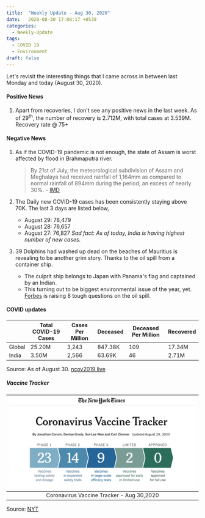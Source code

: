 ```yaml
---
title:  "Weekly Update - Aug 30, 2020"
date:   2020-08-30 17:08:17 +0530
categories:
  - Weekly-Update
tags:
  - COVID 19
  - Environment
draft: false
---
```


Let's revisit the interesting things that I came across in between last Monday and today (August 30, 2020).


#### Positive News
  1. Apart from recoveries, I don't see any positive news in the last week.
  As of 29<sup>th</sup>, the number of recovery is 2.712M, with total cases at 3.539M. Recovery rate @ 75+

#### Negative News
  1. As if the COVID-19 pandemic is not enough, the state of Assam is worst affected by flood in Brahmaputra river.
      > By 21st of July, the meteorological subdivision of Assam and Meghalaya had received rainfall of 1,164mm as compared to normal rainfall of 894mm during the period, an excess of nearly 30%. - [IMD](http://hydro.imd.gov.in/hydrometweb/(S(wgwle03sv254qwjoq1ytto45))/PdfPageImage.aspx?imgUrl=PRODUCTS\Rainfall_Maps\Cumulative\Subdivision_Rainfall_Map\SUBDIVISION_RAINFALL_MAP_COUNTRY_INDIA_cd.JPG&landingpage=landing)
  2. The Daily new COVID-19 cases has been consistently staying above 70K. The last 3 days are listed below,
      * August 29: 78,479
      * August 28: 76,657
      * August 27: 76,827
      _Sad fact: As of today, India is having highest number of new cases._

  3. 39 Dolphins had washed up dead on the beaches of Mauritius is revealing to be another grim story. Thanks to the oil spill from a container ship.
      * The culprit ship belongs to Japan with Panama's flag and captained by an Indian.
      * This turning out to be biggest environmental issue of the year, yet.
    [Forbes](https://www.forbes.com/sites/nishandegnarain/2020/08/29/39-dolphins-and-whales-dead-in-mauritius-amid-growing-international-outrage/#33bf5bd6137c) is raising 8 tough questions on the oil spill.

#### COVID updates

||Total COVID-19 Cases   | Cases Per Million | Deceased | Deceased Per Million | Recovered |
|--|--| -- | -- | -- | -- |
| Global |  25.20M| 3,243 | 847.38K | 109 | 17.34M |
| India  |  3.50M| 2,566 | 63.69K | 46 | 2.71M |

Source: As of August 30. [ncov2019 live](https://ncov2019.live/data)

##### Vaccine  Tracker



| ![The training days](https://raw.githubusercontent.com/dheepakg/dheepakg.github.io/main/assets/images/Weekly-update/CovidTrackerAug30.jpg) |
| :------------------------------------------------------------------------: |
|                          Coronavirus Vaccine Tracker - Aug 30,2020                                                                      |


Source: [NYT](https://www.nytimes.com/interactive/2020/science/coronavirus-vaccine-tracker.html)
